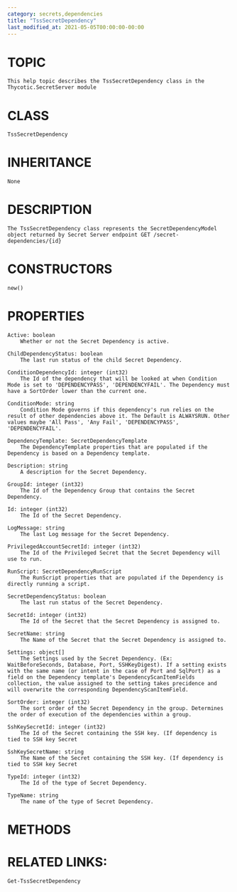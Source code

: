 ```yaml
---
category: secrets,dependencies
title: "TssSecretDependency"
last_modified_at: 2021-05-05T00:00:00-00:00
---
```


# TOPIC
    This help topic describes the TssSecretDependency class in the Thycotic.SecretServer module

# CLASS
    TssSecretDependency

# INHERITANCE
    None

# DESCRIPTION
    The TssSecretDependency class represents the SecretDependencyModel object returned by Secret Server endpoint GET /secret-dependencies/{id}

# CONSTRUCTORS
    new()

# PROPERTIES
    Active: boolean
        Whether or not the Secret Dependency is active.

    ChildDependencyStatus: boolean
        The last run status of the child Secret Dependency.

    ConditionDependencyId: integer (int32)
        The Id of the dependency that will be looked at when Condition Mode is set to 'DEPENDENCYPASS', 'DEPENDENCYFAIL'. The Dependency must have a SortOrder lower than the current one.

    ConditionMode: string
        Condition Mode governs if this dependency's run relies on the result of other dependencies above it. The Default is ALWAYSRUN. Other values maybe 'All Pass', 'Any Fail', 'DEPENDENCYPASS', 'DEPENDENCYFAIL'.

    DependencyTemplate: SecretDependencyTemplate
        The DependencyTemplate properties that are populated if the Dependency is based on a Dependency template.

    Description: string
        A description for the Secret Dependency.

    GroupId: integer (int32)
        The Id of the Dependency Group that contains the Secret Dependency.

    Id: integer (int32)
        The Id of the Secret Dependency.

    LogMessage: string
        The last Log message for the Secret Dependency.

    PrivilegedAccountSecretId: integer (int32)
        The Id of the Privileged Secret that the Secret Dependency will use to run.

    RunScript: SecretDependencyRunScript
        The RunScript properties that are populated if the Dependency is directly running a script.

    SecretDependencyStatus: boolean
        The last run status of the Secret Dependency.

    SecretId: integer (int32)
        The Id of the Secret that the Secret Dependency is assigned to.

    SecretName: string
        The Name of the Secret that the Secret Dependency is assigned to.

    Settings: object[]
        The Settings used by the Secret Dependency. (Ex: WaitBeforeSeconds, Database, Port, SSHKeyDigest). If a setting exists with the same name (or intent in the case of Port and SqlPort) as a field on the Dependency template's DependencyScanItemFields collection, the value assigned to the setting takes precidence and will overwrite the corresponding DependencyScanItemField.

    SortOrder: integer (int32)
        The sort order of the Secret Dependency in the group. Determines the order of execution of the dependencies within a group.

    SshKeySecretId: integer (int32)
        The Id of the Secret containing the SSH key. (If dependency is tied to SSH key Secret

    SshKeySecretName: string
        The Name of the Secret containing the SSH key. (If dependency is tied to SSH key Secret

    TypeId: integer (int32)
        The Id of the type of Secret Dependency.

    TypeName: string
        The name of the type of Secret Dependency.

# METHODS

# RELATED LINKS:
    Get-TssSecretDependency